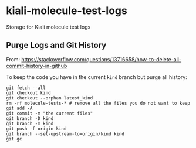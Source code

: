 # kiali-molecule-test-logs
Storage for Kiali molecule test logs

## Purge Logs and Git History
From: https://stackoverflow.com/questions/13716658/how-to-delete-all-commit-history-in-github

To keep the code you have in the current `kind` branch but purge all history:

```
git fetch --all
git checkout kind
git checkout --orphan latest_kind
rm -rf molecule-tests-* # remove all the files you do not want to keep
git add -A
git commit -m "the current files"
git branch -D kind
git branch -m kind
git push -f origin kind
git branch --set-upstream-to=origin/kind kind
git gc
```
